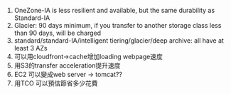 1. OneZone-IA is less resilient and available, but the same durability as Standard-IA
2. Glacier: 90 days minimum, if you transfer to another storage class less than 90 days, will be charged 
3. standard/standard-IA/intelligent tiering/glacier/deep archive: all have at least 3 AZs
4. 可以用cloudfront->cache增加loading webpage速度
5. 用S3的transfer acceleration提升速度
6. EC2 可以變成web server -> tomcat??
7. 用TCO 可以預估節省多少花費


